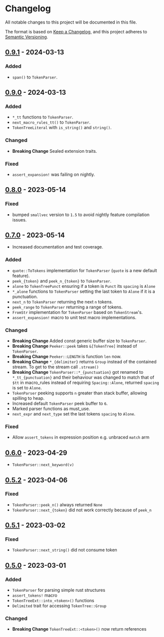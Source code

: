 # Changelog
All notable changes to this project will be documented in this file.

The format is based on [Keep a Changelog](https://keepachangelog.com/en/1.0.0/),
and this project adheres to [Semantic Versioning](https://semver.org/spec/v2.0.0.html).

<!-- ## [Unreleased] -->

## [0.9.1] - 2024-03-13
### Added
- `span()` to `TokenParser`.

## [0.9.0] - 2024-03-13
### Added
- `*_tt` functions to `TokenParser`.
- `next_macro_rules_tt()` to `TokenParser`.
- `TokenTreeLiteral` with `is_string()` and `string()`.

### Changed
- **Breaking Change** Sealed extension traits.

### Fixed
- `assert_expansion!` was failing on nightly.

## [0.8.0] - 2023-05-14
### Fixed
- bumped `smallvec` version to `1.5` to avoid nightly feature compilation issues.

## [0.7.0] - 2023-05-14
- Increased documentation and test coverage.

### Added
- `quote::ToTokens` implementation for `TokenParser` (`quote` is a new default feature).
- `peek_{token}` and `peek_n_{token}` to `TokenParser`.
- `alone` to `TokenTreePunct` ensuring if a token is `Punct` its `spacing` is `Alone`
- `*_alone` functions to `TokenParser` setting the last token to `Alone` if it is a punctuation.
- `next_n` to `TokenParser` returning the next `n` tokens.
- `peek_range` to `TokenParser` returning a range of tokens.
- `FromStr` implementation for `TokenParser` based on `TokenStream`'s.
- `assert_expansion!` macro to unit test macro implementations.

### Changed
- **Breaking Change** Added const generic buffer size to `TokenParser`.
- **Breaking Change** `Peeker::peek` takes `&[TokenTree]` instead of `TokenParser`.
- **Breaking Change** `Peeker::LENGTH` is function `len` now.
- **Breaking Change** `*_{delimiter}` returns `Group` instead of the contained stream.
  To get to the stream call `.stream()`
- **Breaking Change** `TokenParser::*_{punctuation}` got renamed to `*_tt_{punctuation}` and their behaviour was changed to match that of `$tt` in macro_rules instead of requiring `Spacing::Alone`, returned `spacing` is set to `Alone`.
- `TokenParser` peeking supports `n` greater than stack buffer, allowing spilling to heap.
- Increased default `TokenParser` peek buffer to `6`.
- Marked parser functions as must_use.
- `next_expr` and `next_type` set the last tokens `spacing` to `Alone`.

### Fixed
- Allow `assert_tokens` in expression position e.g. unbraced `match` arm

## [0.6.0] - 2023-04-29
- `TokenParser::next_keyword(v)`

## [0.5.2] - 2023-04-06
### Fixed
- `TokenParser::peek_n()` always returned `None`
- `TokenParser::next_{token}` did not work correctly because of `peek_n`

## [0.5.1] - 2023-03-02
### Fixed
- `TokenParser::next_string()` did not consume token

## [0.5.0] - 2023-03-01
### Added
- `TokenParser` for parsing simple rust structures
- `assert_tokens!` macro
- `TokenTreeExt::into_<token>()` functions 
- `Delimited` trait for accessing `TokenTree::Group`

### Changed
- **Breaking Change** `TokenTreeExt::<token>()` now return references

[unreleased]: https://github.com/ModProg/proc-macro-utils/compare/v0.9.1...HEAD
[0.9.1]: https://github.com/ModProg/proc-macro-utils/compare/v0.9.0...v0.9.1
[0.9.0]: https://github.com/ModProg/proc-macro-utils/compare/v0.8.0...v0.9.0
[0.8.0]: https://github.com/ModProg/proc-macro-utils/compare/v0.7.0...v0.8.0
[0.7.0]: https://github.com/ModProg/proc-macro-utils/compare/v0.6.0...v0.7.0
[0.6.0]: https://github.com/ModProg/proc-macro-utils/compare/v0.5.2...v0.6.0
[0.5.2]: https://github.com/ModProg/proc-macro-utils/compare/v0.5.1...v0.5.2
[0.5.1]: https://github.com/ModProg/proc-macro-utils/compare/v0.5.0...v0.5.1
[0.5.0]: https://github.com/ModProg/proc-macro-utils/compare/v0.4.0...v0.5.0
